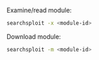 Examine/read module:
```bash
searchsploit -x <module-id>
```

Download module:
```bash
searchsploit -m <module-id>
```